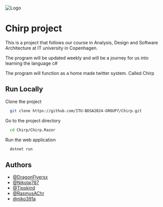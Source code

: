 
![Logo](https://github.com/user-attachments/assets/b6a7a068-c6be-4760-ac28-969adc7b6371)


# Chirp project

This is a project that follows our course in Analysis, Design and Software Architecture at IT university in Copenhagen.

The program will be updated weekly and will be a journey for us into learning the language c#

The program will function as a home made twitter system. Called Chirp


## Run Locally

Clone the project

```bash
  git clone https://github.com/ITU-BDSA2024-GROUP7/Chirp.git
```

Go to the project directory

```bash
  cd Chirp/Chirp.Razor
```

Run the web application

```bash
  dotnet run
```


## Authors

- [@DragonFlyersx](https://github.com/DragonFlyersx)
- [@Nikolaj787](https://github.com/Nikolaj787)
- [@Tipskind](https://github.com/Tipskind)
- [@RasmusAChr](https://github.com/RasmusAChr)
- [@niko391a](https://github.com/niko391a)

